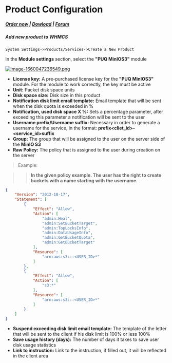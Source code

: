 # Product Configuration

#####  [Order now](https://panel.puqcloud.com/index.php?rp=/store/whmcs-module-minio-s3) | [Dowload](https://download.puqcloud.com/WHMCS/servers/PUQ_WHMCS-MinIO-S3/) | [Forum](https://forum.puqcloud.com/viewforum.php?f=3)

##### Add new product to WHMCS

```
System Settings->Products/Services->Create a New Product
```

In the **Module settings** section, select the **"PUQ MinIOS3"** module

[![image-1660047236549.png](https://doc.puq.info/uploads/images/gallery/2022-08/scaled-1680-/image-1660047236549.png)](https://doc.puq.info/uploads/images/gallery/2022-08/image-1660047236549.png)

- **License key:** A pre-purchased license key for the **"PUQ MinIOS3"** module. For the module to work correctly, the key must be active
- **Unit:** Packet disk space units
- **Disk space size:** Disk size in this product
- **Notification disk limit email template:** Email template that will be sent when the disk quota is exceeded in %
- **Notification, used disk space X %:** Sets a percentage parameter, after exceeding this parameter a notification will be sent to the user
- **Username prefix/Username suffix:** Necessary in order to generate a username for the service, in the format: **prefix&lt;cliet\_id&gt;-&lt;service\_id&gt;suffix**
- **Group:** The group that will be assigned to the user on the server side of the **MinIO S3**
- **Raw Policy:** The policy that is assigned to the user during creation on the server

> Example:

>>**In the given policy example. The user has the right to create buckets with a name starting with the username.**

```JSON
{
    "Version": "2012-10-17",
    "Statement": [
        {
            "Effect": "Allow",
            "Action": [
                "admin:Heal",
                "admin:SetBucketTarget",
                "admin:TopLocksInfo",
                "admin:DataUsageInfo",
                "admin:GetBucketQuota",
                "admin:GetBucketTarget"
            ],
            "Resource": [
                "arn:aws:s3:::<USER_ID>*"
            ]
        },
        {
            "Effect": "Allow",
            "Action": [
                "s3:*"
            ],
            "Resource": [
                "arn:aws:s3:::<USER_ID>*"
            ]
        }
    ]
}
```

- **Suspend exceeding disk limit email template:** The template of the letter that will be sent to the client if his disk limit is 100% or less 100%
- **Save usage history (days):** The number of days it takes to save user disk usage statistics
- **Link to instruction:** Link to the instruction, if filled out, it will be reflected in the client area
